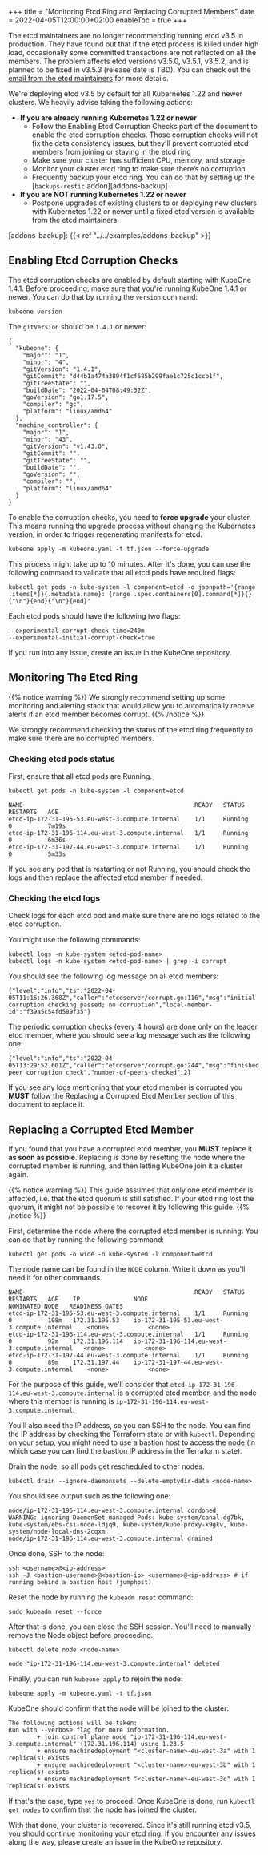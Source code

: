 +++
title = "Monitoring Etcd Ring and Replacing Corrupted Members"
date = 2022-04-05T12:00:00+02:00
enableToc = true
+++

The etcd maintainers are no longer recommending running etcd v3.5 in
production. They have found out that if the etcd process is killed under high
load, occasionally some committed transactions are not reflected on all the
members. The problem affects etcd versions v3.5.0, v3.5.1, v3.5.2, and is
planned to be fixed in v3.5.3 (release date is TBD). You can check out the
[email from the etcd maintainers][etcd-email] for more details.

[etcd-email]: https://groups.google.com/a/kubernetes.io/g/dev/c/B7gJs88XtQc/m/rSgNOzV2BwAJ

We're deploying etcd v3.5 by default for all Kubernetes 1.22 and newer
clusters. We heavily advise taking the following actions:

* **If you are already running Kubernetes 1.22 or newer**
  * Follow the Enabling Etcd Corruption Checks part of the document to enable
    the etcd corruption checks. Those corruption checks will not fix the data
    consistency issues, but they'll prevent corrupted etcd members from joining
    or staying in the etcd ring
  * Make sure your cluster has sufficient CPU, memory, and storage
  * Monitor your cluster etcd ring to make sure there’s no corruption
  * Frequently backup your etcd ring. You can do that by setting up the
    [`backups-restic` addon][addons-backup]
* **If you are NOT running Kubernetes 1.22 or newer**
  * Postpone upgrades of existing clusters to or deploying new clusters with
    Kubernetes 1.22 or newer until a fixed etcd version is available from the
    etcd maintainers
 
[addons-backup]: {{< ref "../../examples/addons-backup" >}}

## Enabling Etcd Corruption Checks

The etcd corruption checks are enabled by default starting with KubeOne 1.4.1.
Before proceeding, make sure that you're running KubeOne 1.4.1 or newer. You
can do that by running the `version` command:

```shell
kubeone version
```

The `gitVersion` should be `1.4.1` or newer:

```
{
  "kubeone": {
    "major": "1",
    "minor": "4",
    "gitVersion": "1.4.1",
    "gitCommit": "d44b1a474a3894f1cf685b299fae1c725c1ccb1f",
    "gitTreeState": "",
    "buildDate": "2022-04-04T08:49:52Z",
    "goVersion": "go1.17.5",
    "compiler": "gc",
    "platform": "linux/amd64"
  },
  "machine_controller": {
    "major": "1",
    "minor": "43",
    "gitVersion": "v1.43.0",
    "gitCommit": "",
    "gitTreeState": "",
    "buildDate": "",
    "goVersion": "",
    "compiler": "",
    "platform": "linux/amd64"
  }
}
```

To enable the corruption checks, you need to **force upgrade** your cluster.
This means running the upgrade process without changing the Kubernetes version,
in order to trigger regenerating manifests for etcd.

```shell
kubeone apply -m kubeone.yaml -t tf.json --force-upgrade
```

This process might take up to 10 minutes. After it's done, you can use the
following command to validate that all etcd pods have required flags:

```shell
kubectl get pods -n kube-system -l component=etcd -o jsonpath='{range .items[*]}{.metadata.name}: {range .spec.containers[0].command[*]}{}{"\n"}{end}{"\n"}{end}'
```

Each etcd pods should have the following two flags:

```
--experimental-corrupt-check-time=240m
--experimental-initial-corrupt-check=true
```

If you run into any issue, create an issue in the KubeOne repository.

## Monitoring The Etcd Ring

{{% notice warning %}}
We strongly recommend setting up some monitoring and alerting stack that would
allow you to automatically receive alerts if an etcd member becomes corrupt.
{{% /notice %}}

We strongly recommend checking the status of the etcd ring frequently to
make sure there are no corrupted members.

### Checking etcd pods status

First, ensure that all etcd pods are Running.

```shell
kubectl get pods -n kube-system -l component=etcd
```

```
NAME                                                READY   STATUS    RESTARTS   AGE
etcd-ip-172-31-195-53.eu-west-3.compute.internal    1/1     Running   0          7m19s
etcd-ip-172-31-196-114.eu-west-3.compute.internal   1/1     Running   0          6m36s
etcd-ip-172-31-197-44.eu-west-3.compute.internal    1/1     Running   0          5m33s
```

If you see any pod that is restarting or not Running, you should check the logs
and then replace the affected etcd member if needed.

### Checking the etcd logs

Check logs for each etcd pod and make sure there are no logs related to the
etcd corruption.

You might use the following commands:

```shell
kubectl logs -n kube-system <etcd-pod-name>
kubectl logs -n kube-system <etcd-pod-name> | grep -i corrupt
```

You should see the following log message on all etcd members:

```
{"level":"info","ts":"2022-04-05T11:16:26.368Z","caller":"etcdserver/corrupt.go:116","msg":"initial corruption checking passed; no corruption","local-member-id":"f39a5c54fd589f35"}
```

The periodic corruption checks (every 4 hours) are done only on the leader etcd
member, where you should see a log message such as the following one:

```
{"level":"info","ts":"2022-04-05T13:29:52.601Z","caller":"etcdserver/corrupt.go:244","msg":"finished peer corruption check","number-of-peers-checked":2}
```

If you see any logs mentioning that your etcd member is corrupted you **MUST**
follow the Replacing a Corrupted Etcd Member section of this document to
replace it.

## Replacing a Corrupted Etcd Member

If you found that you have a corrupted etcd member, you **MUST** replace it
**as soon as possible**. Replacing is done by resetting the node where the
corrupted member is running, and then letting KubeOne join it a cluster again.

{{% notice warning %}}
This guide assumes that only one etcd member is affected, i.e. that the etcd
quorum is still satisfied. If your etcd ring lost the quorum, it might not be
possible to recover it by following this guide.
{{% /notice %}}

First, determine the node where the corrupted etcd member is running. You can
do that by running the following command:

```shell
kubectl get pods -o wide -n kube-system -l component=etcd
```

The node name can be found in the `NODE` column. Write it down as you'll need
it for other commands.

```shell
NAME                                                READY   STATUS    RESTARTS   AGE    IP               NODE                                           NOMINATED NODE   READINESS GATES
etcd-ip-172-31-195-53.eu-west-3.compute.internal    1/1     Running   0          108m   172.31.195.53    ip-172-31-195-53.eu-west-3.compute.internal    <none>           <none>
etcd-ip-172-31-196-114.eu-west-3.compute.internal   1/1     Running   0          92m    172.31.196.114   ip-172-31-196-114.eu-west-3.compute.internal   <none>           <none>
etcd-ip-172-31-197-44.eu-west-3.compute.internal    1/1     Running   0          89m    172.31.197.44    ip-172-31-197-44.eu-west-3.compute.internal    <none>           <none>
```

For the purpose of this guide, we'll consider that
`etcd-ip-172-31-196-114.eu-west-3.compute.internal` is a corrupted etcd member,
and the node where this member is running is
`ip-172-31-196-114.eu-west-3.compute.internal`.

You'll also need the IP address, so you can SSH to the node. You can find the
IP address by checking the Terraform state or with `kubectl`. Depending on
your setup, you might need to use a bastion host to access the node (in which
case you can find the bastion IP address in the Terraform state).

Drain the node, so all pods get rescheduled to other nodes.

```shell
kubectl drain --ignore-daemonsets --delete-emptydir-data <node-name>
```

You should see output such as the following one:

```
node/ip-172-31-196-114.eu-west-3.compute.internal cordoned
WARNING: ignoring DaemonSet-managed Pods: kube-system/canal-dg7bk, kube-system/ebs-csi-node-ldjq9, kube-system/kube-proxy-k9gkv, kube-system/node-local-dns-2cqxm
node/ip-172-31-196-114.eu-west-3.compute.internal drained
```

Once done, SSH to the node:

```shell
ssh <username>@<ip-address>
ssh -J <bastion-username>@<bastion-ip> <username>@<ip-address> # if running behind a bastion host (jumphost)
```

Reset the node by running the `kubeadm reset` command:

```shell
sudo kubeadm reset --force
```

After that is done, you can close the SSH session. You'll need to manually
remove the Node object before proceeding.

```shell
kubectl delete node <node-name>
```

```
node "ip-172-31-196-114.eu-west-3.compute.internal" deleted
```

Finally, you can run `kubeone apply` to rejoin the node:

```shell
kubeone apply -m kubeone.yaml -t tf.json
```

KubeOne should confirm that the node will be joined to the cluster:

```
The following actions will be taken:
Run with --verbose flag for more information.
        + join control plane node "ip-172-31-196-114.eu-west-3.compute.internal" (172.31.196.114) using 1.23.5
        + ensure machinedeployment "<cluster-name>-eu-west-3a" with 1 replica(s) exists
        + ensure machinedeployment "<cluster-name>-eu-west-3b" with 1 replica(s) exists
        + ensure machinedeployment "<cluster-name>-eu-west-3c" with 1 replica(s) exists
```

If that's the case, type `yes` to proceed. Once KubeOne is done, run
`kubectl get nodes` to confirm that the node has joined the cluster.

With that done, your cluster is recovered. Since it's still running etcd v3.5,
you should continue monitoring your etcd ring. If you encounter any issues
along the way, please create an issue in the KubeOne repository.
